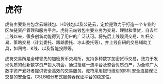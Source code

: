 # 

# 虎符

虎符主要业务包含云端钱包、HD钱包以及公链云，定位是致力于打造一个专业的区块链资产管理和服务平台。虎符云端钱包主要业务为交易、理财和借贷，自去年上线以来，很多创新功能得到了用户的广泛认可。将先后上线现货交易、杠杆交易、策略交易（计划委托、跟踪委托、冰山委托等），并上线自研的交易辅助工具，如网格、K线、以及智能投顾等。

虎符交易所是全球领先的加密货币交易所，支持多种数字加密货币交易，致力于发现优质的创新数字资产投入机会，通过搭建一流平台及整合优质资产，为全球广大数字资产爱好者提供安全高效的交易服务。虎符采用银行级别的SSL安全连接保证交易的安全性，GSLB和分布式服务器保证平台的稳定性。


